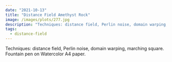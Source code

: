 ```yaml
---
date: "2021-10-13"
title: "Distance Field Amethyst Rock"
image: /images/plots/277.jpg
description: "Techniques: distance field, Perlin noise, domain warping, marching square. Fountain pen on Watercolor A4 paper."
tags:
  - distance-field
---
```


Techniques: distance field, Perlin noise, domain warping, marching square. Fountain pen on Watercolor A4 paper.
